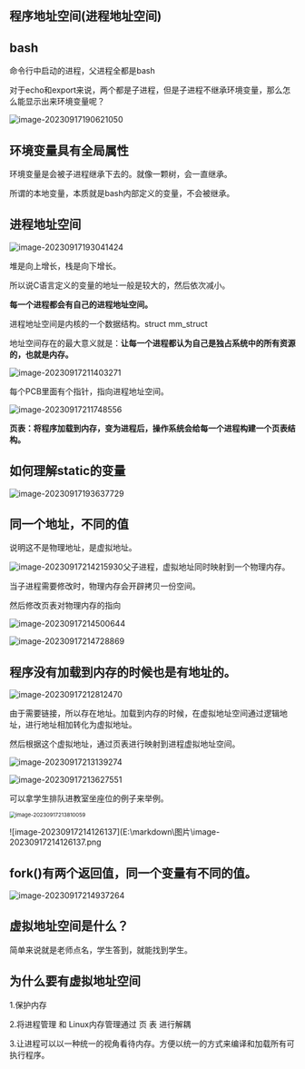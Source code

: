 ##  程序地址空间(进程地址空间)

##  bash

命令行中启动的进程，父进程全都是bash

对于echo和export来说，两个都是子进程，但是子进程不继承环境变量，那么怎么能显示出来环境变量呢？

![image-20230917190621050](E:\markdown\图片\image-20230917190621050.png)

##  环境变量具有全局属性

 环境变量是会被子进程继承下去的。就像一颗树，会一直继承。

所谓的本地变量，本质就是bash内部定义的变量，不会被继承。

##  进程地址空间

![image-20230917193041424](E:\markdown\图片\image-20230917193041424.png)

堆是向上增长，栈是向下增长。

所以说C语言定义的变量的地址一般是较大的，然后依次减小。



**每一个进程都会有自己的进程地址空间。**

进程地址空间是内核的一个数据结构。struct mm_struct

地址空间存在的最大意义就是：**让每一个进程都认为自己是独占系统中的所有资源的，也就是内存。**



![image-20230917211403271](E:\markdown\图片\image-20230917211403271.png)

每个PCB里面有个指针，指向进程地址空间。

![image-20230917211748556](E:\markdown\图片\image-20230917211748556.png)

**页表：将程序加载到内存，变为进程后，操作系统会给每一个进程构建一个页表结构。**



##  如何理解static的变量

![image-20230917193637729](E:\markdown\图片\image-20230917193637729.png)

##  同一个地址，不同的值

说明这不是物理地址，是虚拟地址。

![image-20230917214215930](E:\markdown\图片\image-20230917214215930.png)父子进程，虚拟地址同时映射到一个物理内存。



当子进程需要修改时，物理内存会开辟拷贝一份空间。

然后修改页表对物理内存的指向

![image-20230917214500644](E:\markdown\图片\image-20230917214500644.png)

![image-20230917214728869](E:\markdown\图片\image-20230917214728869.png)

##  程序没有加载到内存的时候也是有地址的。

![image-20230917212812470](E:\markdown\图片\image-20230917212812470.png)

由于需要链接，所以存在地址。加载到内存的时候，在虚拟地址空间通过逻辑地址，进行地址相加转化为虚拟地址。

然后根据这个虚拟地址，通过页表进行映射到进程虚拟地址空间。

![image-20230917213139274](E:\markdown\图片\image-20230917213139274.png)

![image-20230917213627551](E:\markdown\图片\image-20230917213627551.png)

 

可以拿学生排队进教室坐座位的例子来举例。

<img src="E:\markdown\图片\image-20230917213810059.png" alt="image-20230917213810059" style="zoom:67%;" />

![image-20230917214126137](E:\markdown\图片\image-20230917214126137.png

##  fork()有两个返回值，同一个变量有不同的值。

![image-20230917214937264](E:\markdown\图片\image-20230917214937264.png)

##   虚拟地址空间是什么？

简单来说就是老师点名，学生答到，就能找到学生。

##  为什么要有虚拟地址空间

1.保护内存

2.将进程管理 和 Linux内存管理通过 页 表 进行解耦

3.让进程可以以一种统一的视角看待内存。方便以统一的方式来编译和加载所有可执行程序。

